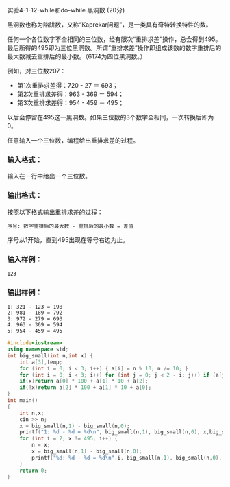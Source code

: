 实验4-1-12-while和do-while 黑洞数 (20分)

黑洞数也称为陷阱数，又称“Kaprekar问题”，是一类具有奇特转换特性的数。

任何一个各位数字不全相同的三位数，经有限次“重排求差”操作，总会得到495。最后所得的495即为三位黑洞数。所谓“重排求差”操作即组成该数的数字重排后的最大数减去重排后的最小数。（6174为四位黑洞数。）

例如，对三位数207：

- 第1次重排求差得：720 - 27 ＝ 693；
- 第2次重排求差得：963 - 369 ＝ 594；
- 第3次重排求差得：954 - 459 ＝ 495；

以后会停留在495这一黑洞数。如果三位数的3个数字全相同，一次转换后即为0。

任意输入一个三位数，编程给出重排求差的过程。

### 输入格式：

输入在一行中给出一个三位数。

### 输出格式：

按照以下格式输出重排求差的过程：

```
序号: 数字重排后的最大数 - 重排后的最小数 = 差值
```

序号从1开始，直到495出现在等号右边为止。

### 输入样例：

```in
123
```

### 输出样例：

```
1: 321 - 123 = 198
2: 981 - 189 = 792
3: 972 - 279 = 693
4: 963 - 369 = 594
5: 954 - 459 = 495
```



```c++
#include<iostream>
using namespace std;
int big_small(int n,int x) {
	int a[3],temp;
	for (int i = 0; i < 3; i++) { a[i] = n % 10; n /= 10; }
	for (int i = 0; i < 3; i++) for (int j = 0; j < 2 - i; j++) if (a[j] < a[j + 1]) { temp = a[j]; a[j] = a[j + 1]; a[j + 1] = temp; }
	if(x)return a[0] * 100 + a[1] * 10 + a[2];
	if(!x)return a[2] * 100 + a[1] * 10 + a[0];
}
int main()
{
	int n,x;
	cin >> n;
	x = big_small(n,1) - big_small(n,0);
	printf("1: %d - %d = %d\n", big_small(n,1), big_small(n,0), x,big_small(n,1)-big_small(n,0));
	for (int i = 2; x != 495; i++) {
		n = x;
		x = big_small(n,1) - big_small(n,0);
		printf("%d: %d - %d = %d\n",i, big_small(n,1), big_small(n,0), x,n);
	}
	return 0;
}
```


